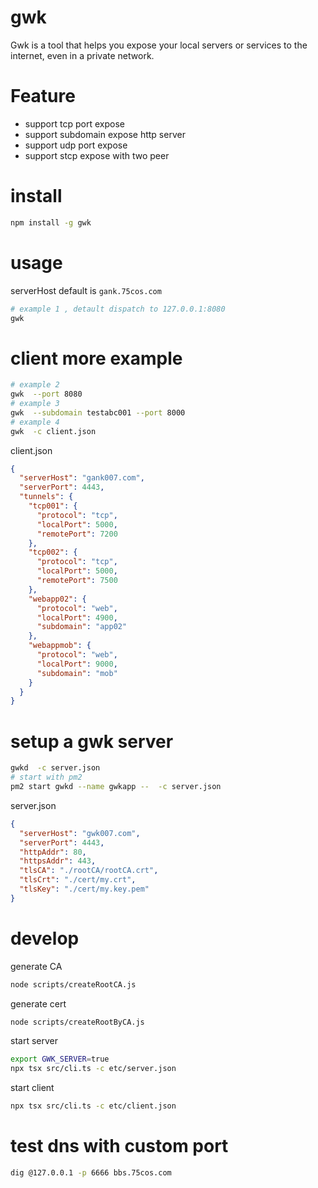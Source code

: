 # gwk

Gwk is a tool that helps you expose your local servers or services to the
internet, even in a private network. 


# Feature

- support tcp port expose
- support subdomain expose http server
- support udp port expose 
- support stcp expose with two peer

# install

```bash
npm install -g gwk
```

# usage

serverHost default is `gank.75cos.com`

```bash
# example 1 , detault dispatch to 127.0.0.1:8080
gwk
```

# client more  example

```bash
# example 2
gwk  --port 8080
# example 3
gwk  --subdomain testabc001 --port 8000
# example 4
gwk  -c client.json
```

client.json

```json
{
  "serverHost": "gank007.com",
  "serverPort": 4443,
  "tunnels": {
    "tcp001": {
      "protocol": "tcp",
      "localPort": 5000,
      "remotePort": 7200
    },
    "tcp002": {
      "protocol": "tcp",
      "localPort": 5000,
      "remotePort": 7500
    },
    "webapp02": {
      "protocol": "web",
      "localPort": 4900,
      "subdomain": "app02"
    },
    "webappmob": {
      "protocol": "web",
      "localPort": 9000,
      "subdomain": "mob"
    }
  }
}
```

# setup a gwk server

```bash
gwkd  -c server.json
# start with pm2
pm2 start gwkd --name gwkapp --  -c server.json
```

server.json

```json
{
  "serverHost": "gwk007.com",
  "serverPort": 4443,
  "httpAddr": 80,
  "httpsAddr": 443,
  "tlsCA": "./rootCA/rootCA.crt",
  "tlsCrt": "./cert/my.crt",
  "tlsKey": "./cert/my.key.pem"
}
```


#  develop

generate CA 

```bash
node scripts/createRootCA.js
```
generate cert

```bash
node scripts/createRootByCA.js
```

start server

```bash
export GWK_SERVER=true
npx tsx src/cli.ts -c etc/server.json
```

start client

```bash
npx tsx src/cli.ts -c etc/client.json
```

# test dns with custom port

```bash
dig @127.0.0.1 -p 6666 bbs.75cos.com
```